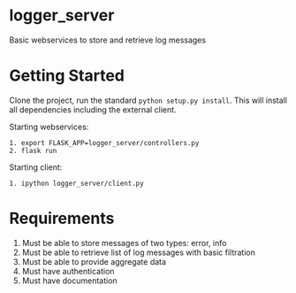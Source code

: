 # logger_server
Basic webservices to store and retrieve log messages

# Getting Started
Clone the project, run the standard `python setup.py install`. This will install all dependencies including the external client.

Starting webservices:

    1. export FLASK_APP=logger_server/controllers.py
    2. flask run

Starting client:

    1. ipython logger_server/client.py
    
# Requirements
1. Must be able to store messages of two types: error, info
2. Must be able to retrieve list of log messages with basic filtration
3. Must be able to provide aggregate data
4. Must have authentication
5. Must have documentation
